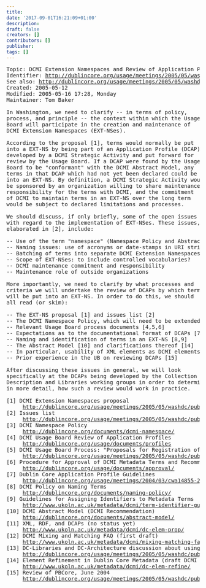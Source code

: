 ```yaml
---
title: 
date: '2017-09-01T16:21:09+01:00'
description: 
draft: false
creators: []
contributors: []
publisher: 
tags: []
---
```


<pre>
Topic: DCMI Extension Namespaces and Review of Application Profiles
Identifier: <a href="/usage/meetings/2005/05/washdc/topic-profiles/">http://dublincore.org/usage/meetings/2005/05/washdc/topic-profiles/</a>
See also: <a href="/usage/meetings/2005/05/washdc/">http://dublincore.org/usage/meetings/2005/05/washdc/</a>
Created: 2005-05-12
Modified: 2005-05-16 17:28, Monday
Maintainer: Tom Baker

In Washington, we need to clarify -- in terms of policy,
process, and principle -- the context within which the Usage
Board will participate in the creation and maintenance of
DCMI Extension Namespaces (EXT-NSes).

According to the proposal [1], terms would normally be put
into a EXT-NS by being part of an Application Profile (DCAP)
developed by a DCMI Strategic Activity and put forward for
review by the Usage Board. If a DCAP were found by the Usage
Board to be "conformant" with the DCMI Abstract Model, any
terms in that DCAP which had not yet been declared could be put
into an EXT-NS. By definition, a DCMI Strategic Activity would
be sponsored by an organization willing to share maintenance
responsibility for the terms with DCMI, and the commitment
of DCMI to maintain terms in an EXT-NS over the long term
would be subject to declared limitations and processes.

We should discuss, if only briefly, some of the open issues
with regard to the implementation of EXT-NSes. These issues,
elaborated in [2], include:

-- Use of the term "namespace" (Namespace Policy and Abstract Model)
-- Naming issues: use of acronyms or date-stamps in URI strings
-- Batching of terms into separate DCMI Extension Namespaces
-- Scope of EXT-NSes: to include controlled vocabularies?
-- DCMI maintenance commitment and responsibility
-- Maintenance role of outside organizations

More importantly, we need to clarify by what processes and
criteria we will undertake the review of DCAPs by which terms
will be put into an EXT-NS. In order to do this, we should
all read (or skim):

-- The EXT-NS proposal [1] and issues list [2]
-- The DCMI Namespace Policy, which will need to be extended [3]
-- Relevant Usage Board process documents [4,5,6]
-- Expectations as to the documentational format of DCAPs [7]
-- Naming and identification of terms in an EXT-NS [8,9]
-- The Abstract Model [10] and clarifications thereof [14]
-- In particular, usability of XML elements as DCMI elements [11,12,13]
-- Prior experience in the UB on reviewing DCAPs [15]

After discussing these issues in general, we will look
specifically at the DCAPs being developed by the Collection
Description and Libraries working groups in order to determine,
in more detail, how such a review would work in practice.

[1] DCMI Extension Namespaces proposal
     <a href="/usage/meetings/2005/05/washdc/public/2005-05-04.DCMI_Extension_Namespaces.txt">http://dublincore.org/usage/meetings/2005/05/washdc/public/2005-05-04.DCMI_Extension_Namespaces.txt</a>
[2] Issues list
     <a href="/usage/meetings/2005/05/washdc/public/2005-05-13.extns-issues.txt">http://dublincore.org/usage/meetings/2005/05/washdc/public/2005-05-13.extns-issues.txt</a>
[3] DCMI Namespace Policy
     <a href="/documents/dcmi-namespace/">http://dublincore.org/documents/dcmi-namespace/</a>
[4] DCMI Usage Board Review of Application Profiles
     <a href="/usage/documents/profiles">http://dublincore.org/usage/documents/profiles</a>
[5] DCMI Usage Board Process: "Proposals for Registration of Application Profiles"
     <a href="/usage/meetings/2005/05/washdc/public/2005-05-13.profile-review.txt">http://dublincore.org/usage/meetings/2005/05/washdc/public/2005-05-13.profile-review.txt</a>
[6] Procedure for Approval of DCMI Metadata Terms and Recommendations
     <a href="/usage/documents/approval/">http://dublincore.org/usage/documents/approval/</a>
[7] Dublin Core Application Profile Guidelines
     <a href="/usage/meetings/2004/03/cwa14855-20040210.pdf">http://dublincore.org/usage/meetings/2004/03/cwa14855-20040210.pdf</a>
[8] DCMI Policy on Naming Terms
     <a href="/documents/naming-policy/">http://dublincore.org/documents/naming-policy/</a>
[9] Guidelines for Assigning Identifiers to Metadata Terms
     <a href="http://www.ukoln.ac.uk/metadata/dcmi/term-identifier-guidelines/">http://www.ukoln.ac.uk/metadata/dcmi/term-identifier-guidelines/</a>
[10] DCMI Abstract Model (DCMI Recommendation)
     <a href="/documents/abstract-model/">http://dublincore.org/documents/abstract-model/</a> 
[11] XML, RDF, and DCAPs (no status yet)
     <a href="http://www.ukoln.ac.uk/metadata/dcmi/dc-elem-prop/">http://www.ukoln.ac.uk/metadata/dcmi/dc-elem-prop/</a>
[12] DCMI Mixing and Matching FAQ (first draft)
     <a href="http://www.ukoln.ac.uk/metadata/dcmi/mixing-matching-faq/">http://www.ukoln.ac.uk/metadata/dcmi/mixing-matching-faq/</a>
[13] DC-Libraries and DC-Architecture discussion about using XML elements
     <a href="/usage/meetings/2005/05/washdc/public/2005-02-15.dc-architecture-digest.txt">http://dublincore.org/usage/meetings/2005/05/washdc/public/2005-02-15.dc-architecture-digest.txt</a>
[14] Element Refinement in Dublin Core Metadata (draft DCMI Recommended Resource)
     <a href="http://www.ukoln.ac.uk/metadata/dcmi/dc-elem-refine/">http://www.ukoln.ac.uk/metadata/dcmi/dc-elem-refine/</a>
[15] Review of PBCore, June 2004
     <a href="/usage/meetings/2005/05/washdc/public/2004-06-22.PBCore-final.txt">http://dublincore.org/usage/meetings/2005/05/washdc/public/2004-06-22.PBCore-final.txt</a>

</pre>
